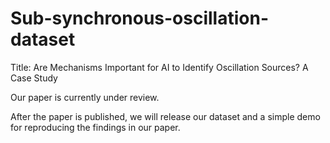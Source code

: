 # Sub-synchronous-oscillation-dataset
Title: Are Mechanisms Important for AI to Identify Oscillation Sources? A Case Study

Our paper is currently under review.

After the paper is published, we will release our dataset and a simple demo for reproducing the findings in our paper.
